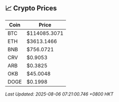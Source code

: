 ## 📈 Crypto Prices

| Coin | Price |
| ---- | ----- |
| BTC | $114085.3071 |
| ETH | $3613.1466 |
| BNB | $756.0721 |
| CRV | $0.9053 |
| ARB | $0.3825 |
| OKB | $45.0048 |
| DOGE | $0.1998 |

_Last Updated: 2025-08-06 07:21:00.746 +0800 HKT_